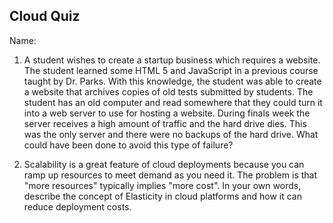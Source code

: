 ## Cloud Quiz  ##

Name:

1. A student wishes to create a startup business which requires a website.  The student learned some HTML 5 and JavaScript in a previous course taught by Dr. Parks.  With this knowledge, the student was able to create a website that archives copies of old tests submitted by students.  The student has an old computer and read somewhere that they could turn it into a web server to use for hosting a website.  During finals week the server receives a high amount of traffic and the hard drive dies.  This was the only server and there were no backups of the hard drive.  What could have been done to avoid this type of failure?  

2. Scalability is a great feature of cloud deployments because you can ramp up resources to meet demand as you need it.  The problem is that "more resources" typically implies "more cost".  In your own words, describe the concept of Elasticity in cloud platforms and how it can reduce deployment costs.
